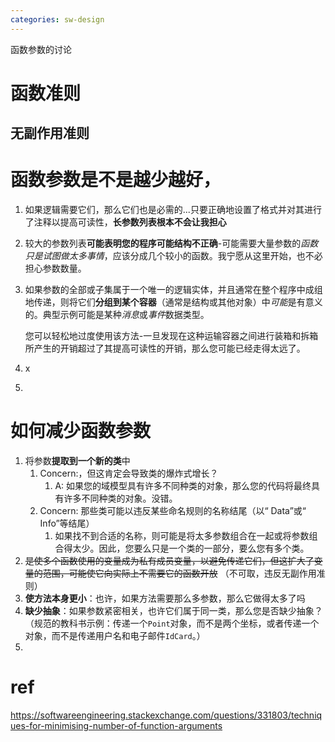 ```yaml
---
categories: sw-design
---
```

函数参数的讨论

# 函数准则

## 无副作用准则



# 函数参数是不是越少越好，

1. 如果逻辑需要它们，那么它们也是必需的...只要正确地设置了格式并对其进行了注释以提高可读性，**长参数列表根本不会让我担心**

2. 较大的参数列表**可能表明您的程序可能结构不正确**-可能需要大量参数的*函数只是试图做太多事情*，应该分成几个较小的函数。我宁愿从这里开始，也不必担心参数数量。

3. 如果参数的全部或子集属于一个唯一的逻辑实体，并且通常在整个程序中成组地传递，则将它们**分组到某个容器**（通常是结构或其他对象）中*可能*是有意义的。典型示例可能是某种*消息*或*事件*数据类型。

   您可以轻松地过度使用该方法-一旦发现在这种运输容器之间进行装箱和拆箱所产生的开销超过了其提高可读性的开销，那么您可能已经走得太远了。

4. x

5. 

   

# 如何减少函数参数

1. 将参数**提取到一个新的类**中
   1. Concern:，但这肯定会导致类的爆炸式增长？
      1. A: 如果您的域模型具有许多不同种类的对象，那么您的代码将最终具有许多不同种类的对象。没错。
   2. Concern: 那些类可能以违反某些命名规则的名称结尾（以“ Data”或“ Info”等结尾）
      1. 如果找不到合适的名称，则可能是将太多参数组合在一起或将参数组合得太少。因此，您要么只是一个类的一部分，要么您有多个类。
2. ~~是使多个函数使用的变量成为私有成员变量，以避免传递它们，但这扩大了变量的范围，可能使它向实际上不需要它的函数开放~~ （不可取，违反无副作用准则）
3. **使方法本身更小**：也许，如果方法需要那么多参数，那么它做得太多了吗
4. **缺少抽象**：如果参数紧密相关，也许它们属于同一类，那么您是否缺少抽象？（规范的教科书示例：传递一个`Point`对象，而不是两个坐标，或者传递一个对象，而不是传递用户名和电子邮件`IdCard`。）
5. 

# ref

https://softwareengineering.stackexchange.com/questions/331803/techniques-for-minimising-number-of-function-arguments